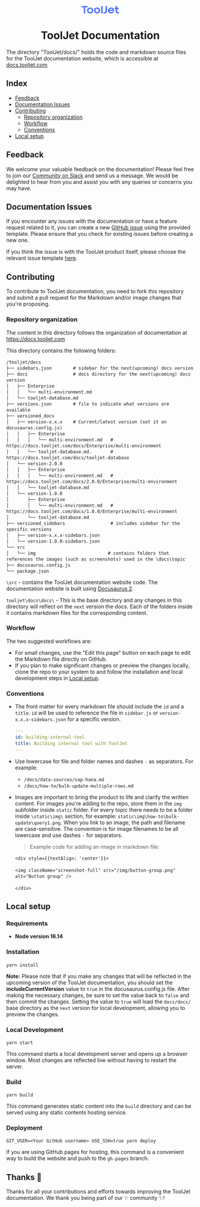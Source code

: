 <p align="center">
  <img alt="ToolJet logo" src="static/img/logo.svg" width="100px" />
  <h1 align="center">ToolJet Documentation</h1>
</p>

The directory "ToolJet/docs/" holds the code and markdown source files for the ToolJet documentation website, which is accessible at [docs.tooljet.com](docs.tooljet.com)

## Index
- [Feedback](#feedback)
- [Documentation Issues](#documentation-issues)
- [Contributing](#contributing)
  - [Repository organization](#repository-organization)
  - [Workflow](#workflow)
  - [Conventions](#conventions)
- [Local setup](#local-setup)

## Feedback
We welcome your valuable feedback on the documentation! Please feel free to join our [Community on Slack](https://tooljet.com/slack) and send us a message. We would be delighted to hear from you and assist you with any queries or concerns you may have. 

## Documentation Issues
If you encounter any issues with the documentation or have a feature request related to it, you can create a new [GitHub issue](https://github.com/ToolJet/ToolJet/issues/new?assignees=&labels=documentation&template=03_documentation_report.yml&title=%5Bdocs%5D%3A+) using the provided template. Please ensure that you check for existing issues before creating a new one.

If you think the issue is with the ToolJet product itself, please choose the relevant issue template [here](https://github.com/ToolJet/ToolJet/issues/new/choose).

## Contributing
To contribute to ToolJet documentation, you need to fork this repository and submit a pull request for the Markdown and/or image changes that you're proposing.

### Repository organization
The content in this directory follows the organization of documentation at https://docs.tooljet.com

This directory contains the following folders:

```
/tooljet/docs
├── sidebars.json        # sidebar for the next(upcoming) docs version
├── docs                 # docs directory for the next(upcoming) docs version
│   ├── Enterprise
│   │   └── multi-environment.md
│   └── tooljet-database.md
├── versions.json        # file to indicate what versions are available
├── versioned_docs
│   ├── version-x.x.x    # Current/latest version (set it on docusauras.config.js)
│   │   ├── Enterprise
│   │   │   └── multi-environment.md   # https://docs.tooljet.com/docs/Enterprise/multi-environment
│   │   └── tooljet-database.md.       # https://docs.tooljet.com/docs/tooljet-database
│   └── version-2.0.0
│   │   ├── Enterprise
│   │   │   └── multi-environment.md   # https://docs.tooljet.com/docs/2.0.0/Enterprise/multi-environment
│   │   └── tooljet-database.md
│   └── version-1.0.0
│       ├── Enterprise
│       │   └── multi-environment.md   # https://docs.tooljet.com/docs/1.0.0/Enterprise/multi-environment
│       └── tooljet-database.md
├── versioned_sidebars                 # includes sidebar for the specific versions
│   ├── version-x.x.x-sidebars.json    
│   └── version-1.0.0-sidebars.json
└── src
│   └── img                           # contains folders that references the images (such as screenshots) used in the \docs\topic
├── docusaurus.config.js
└── package.json
```

`\src` - contains the ToolJet documentation website code. The documentation website is built using [Docusaurus 2](https://docusaurus.io/).

`tooljet\docs\docs\` - This is the base directory and any changes in this directory will reflect on the `next` version the docs. Each of the folders inside it contains markdown files for the corresponding content. 

### Workflow
The two suggested workflows are:

- For small changes, use the "Edit this page" button on each page to edit the Markdown file directly on GitHub.
- If you plan to make significant changes or preview the changes locally, clone the repo to your system to and follow the installation and local development steps in [Local setup](#local-setup).

### Conventions

- The front matter for every markdown file should include the `id` and a `title`. `id` will be used to reference the file in `sidebar.js` or `version-x.x.x-sidebars.json` for a specific version.
  ```yaml
  ---
  id: building-internal-tool
  title: Building internal tool with ToolJet
  ---
  ```

- Use lowercase for file and folder names and dashes `-` as separators.
  For example:
  - `/docs/data-sources/sap-hana.md`
  - `/docs/how-to/bulk-update-multiple-rows.md`

- Images are important to bring the product to life and clarify the written content. For images you're adding to the repo, store them in the `img` subfolder inside `static` folder. For every topic there needs to be a folder inside `\static\img\` section, for example: `static\img\how-to\bulk-update\query1.png`.
  When you link to an image, the path and filename are case-sensitive. The convention is for image filenames to be all lowercase and use dashes `-` for separators.

  > Example code for adding an image in markdown file:
  ```
  <div style={{textAlign: 'center'}}>

  <img className="screenshot-full" src="/img/button-group.png" alt="Button group" />

  </div>
  ```

## Local setup

### Requirements

- **Node version 16.14**

### Installation
```console
yarn install
```

**Note:** Please note that if you make any changes that will be reflected in the upcoming version of the ToolJet documentation, you should set the **includeCurrentVersion** value to `true` in the docusaurus.config.js file. After making the necessary changes, be sure to set the value back to `false` and then commit the changes. Setting the value to `true` will load the `docs/docs/` base directory as the `next` version for local development, allowing you to preview the changes.

### Local Development
```console
yarn start
```

This command starts a local development server and opens up a browser window. Most changes are reflected live without having to restart the server.

### Build
```console
yarn build
```

This command generates static content into the `build` directory and can be served using any static contents hosting service.

### Deployment
```console
GIT_USER=<Your GitHub username> USE_SSH=true yarn deploy
```

If you are using GitHub pages for hosting, this command is a convenient way to build the website and push to the `gh-pages` branch.

## Thanks 💜

Thanks for all your contributions and efforts towards improving the ToolJet documentation. We thank you being part of our ✨ community ✨!
